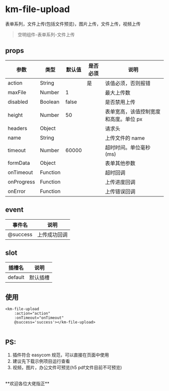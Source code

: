 # km-file-upload
表单系列，文件上传(包括文件预览)，图片上传，文件上传，视频上传
> 空明组件-表单系列-文件上传

## props
|  参数  		| 类型 		| 默认值 | 是否必须 | 说明 |
| ------------- | --------- | ------| --- 	| ---- |
| action  		| String 	|  		| 	是	| 该值必须，否则报错 |
| maxFile 		| Number 	| 1 	| 		| 最大上传数 |
| disabled 	 	| Boolean 	| false | 		| 是否禁用上传 |
| height  		| Number 	| 50 	| 		| 表单宽高，该值控制宽度和高度。单位 px |
| headers  		| Object 	|		| 		| 请求头 |
| name  		| String 	| 		| 		| 上传文件的 name |
| timeout  		| Number 	| 60000	| 		| 超时时间。单位毫秒(ms) |
| formData  	| Object 	| 		| 		| 表单其他参数 |
| onTimeout  	| Function 	| 		| 		| 超时回调 |
| onProgress  	| Function 	| 		| 		| 上传进度回调 |
| onError  		| Function	|  		| 		| 上传错误回调 |

## event
|  事件名  |  说明 |
| ------------- | ------------- |
| @success | 上传成功回调 |

## slot
|  插槽名  |  说明 |
| ------------- | ------------- |
| default | 默认插槽 |

## 使用
```
<km-file-upload
	:action="action"
	:onTimeout="onTimeout"
	@success='success'></km-file-upload>


```
## PS: 

1. 插件符合 easycom 规范，可以直接在页面中使用
2. 建议先下载示例项目运行查看
3. 视频，图片，办公文件可预览(h5 pdf文件目前不可预览)

<br>
**欢迎各位大佬指正**